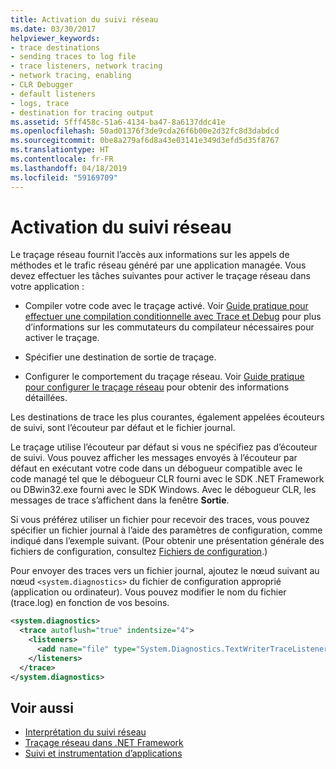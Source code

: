 ```yaml
---
title: Activation du suivi réseau
ms.date: 03/30/2017
helpviewer_keywords:
- trace destinations
- sending traces to log file
- trace listeners, network tracing
- network tracing, enabling
- CLR Debugger
- default listeners
- logs, trace
- destination for tracing output
ms.assetid: 5fff458c-51a6-4134-ba47-8a6137ddc41e
ms.openlocfilehash: 50ad01376f3de9cda26f6b00e2d32fc8d3dabdcd
ms.sourcegitcommit: 0be8a279af6d8a43e03141e349d3efd5d35f8767
ms.translationtype: HT
ms.contentlocale: fr-FR
ms.lasthandoff: 04/18/2019
ms.locfileid: "59169709"
---
```

# <a name="enabling-network-tracing"></a>Activation du suivi réseau
Le traçage réseau fournit l’accès aux informations sur les appels de méthodes et le trafic réseau généré par une application managée. Vous devez effectuer les tâches suivantes pour activer le traçage réseau dans votre application :  
  
-   Compiler votre code avec le traçage activé. Voir [Guide pratique pour effectuer une compilation conditionnelle avec Trace et Debug](../../../docs/framework/debug-trace-profile/how-to-compile-conditionally-with-trace-and-debug.md) pour plus d’informations sur les commutateurs du compilateur nécessaires pour activer le traçage.  
  
-   Spécifier une destination de sortie de traçage.  
  
-   Configurer le comportement du traçage réseau. Voir [Guide pratique pour configurer le traçage réseau](../../../docs/framework/network-programming/how-to-configure-network-tracing.md) pour obtenir des informations détaillées.  
  
 Les destinations de trace les plus courantes, également appelées écouteurs de suivi, sont l’écouteur par défaut et le fichier journal.  
  
 Le traçage utilise l’écouteur par défaut si vous ne spécifiez pas d’écouteur de suivi. Vous pouvez afficher les messages envoyés à l’écouteur par défaut en exécutant votre code dans un débogueur compatible avec le code managé tel que le débogueur CLR fourni avec le SDK .NET Framework ou DBwin32.exe fourni avec le SDK Windows. Avec le débogueur CLR, les messages de trace s’affichent dans la fenêtre **Sortie**.  
  
 Si vous préférez utiliser un fichier pour recevoir des traces, vous pouvez spécifier un fichier journal à l’aide des paramètres de configuration, comme indiqué dans l’exemple suivant. (Pour obtenir une présentation générale des fichiers de configuration, consultez [Fichiers de configuration](../../../docs/framework/configure-apps/index.md).)  
  
 Pour envoyer des traces vers un fichier journal, ajoutez le nœud suivant au nœud `<system.diagnostics>` du fichier de configuration approprié (application ou ordinateur). Vous pouvez modifier le nom du fichier (trace.log) en fonction de vos besoins.  
  
```xml  
<system.diagnostics>  
  <trace autoflush="true" indentsize="4">  
    <listeners>  
      <add name="file" type="System.Diagnostics.TextWriterTraceListener" initializeData="trace.log"/>  
    </listeners>   
  </trace>  
</system.diagnostics>  
```  
  
## <a name="see-also"></a>Voir aussi

- [Interprétation du suivi réseau](../../../docs/framework/network-programming/interpreting-network-tracing.md)
- [Traçage réseau dans .NET Framework](../../../docs/framework/network-programming/network-tracing.md)
- [Suivi et instrumentation d’applications](../../../docs/framework/debug-trace-profile/tracing-and-instrumenting-applications.md)
